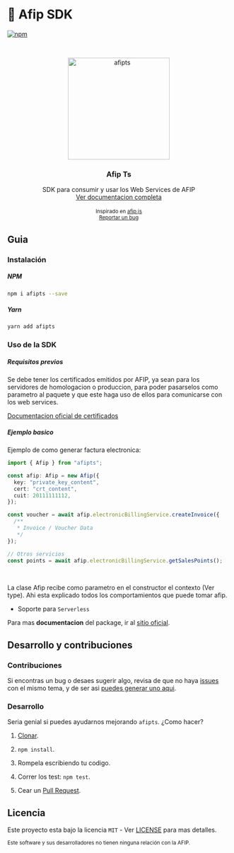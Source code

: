 # 🚀 Afip SDK

[![npm](https://img.shields.io/npm/v/afipts.svg?style=flat-square)](https://npmjs.org/package/afipts)

<br />
<p align="center">
  <a href="https://github.com/ralcorta/afipts">
    <img src="https://user-images.githubusercontent.com/19806540/198080937-468e851b-2ae4-40a7-b2c5-cb929ff7749a.png" alt="afipts" width="230">
  </a>

  <h3 align="center">Afip Ts</h3>

  <p align="center">
    SDK para consumir y usar los Web Services de AFIP
    <br />
    <a href="https://ralcorta.github.io/afipts">Ver documentacion completa</a>
    <br />
    <br />
    <small> 
        Inspirado en <a href="https://github.com/AfipSDK/afip.js">afip.js</a> 
      <br />
      <a href="https://github.com/ralcorta/afipts/issues">Reportar un bug</a>
    </small>
  </p>
</p>

## Guia

### Instalación

##### NPM

```sh
npm i afipts --save
```

##### Yarn

```sh
yarn add afipts
```

### Uso de la SDK

##### Requisitos previos

Se debe tener los certificados emitidos por AFIP, ya sean para los servidores de homologacion o produccion, para poder pasarselos como parametro al paquete y que este haga uso de ellos para comunicarse con los web services.

[Documentacion oficial de certificados](https://www.afip.gob.ar/ws/documentacion/certificados.asp)

##### Ejemplo basico

Ejemplo de como generar factura electronica:

```ts
import { Afip } from "afipts";

const afip: Afip = new Afip({
  key: "private_key_content",
  cert: "crt_content",
  cuit: 20111111112,
});

const voucher = await afip.electronicBillingService.createInvoice({
  /**
   * Invoice / Voucher Data
   */
});

// Otros servicios
const points = await afip.electronicBillingService.getSalesPoints();
```

<br>

La clase Afip recibe como parametro en el constructor el contexto (Ver type). Ahi esta explicado todos los comportamientos que puede tomar afip.

- Soporte para `Serverless`

Para mas <strong>documentacion</strong> del package, ir al [sitio oficial](https://ralcorta.github.io/afipts).

## Desarrollo y contribuciones

### Contribuciones

Si encontras un bug o desaes sugerir algo, revisa de que no haya [issues](https://github.com/ralcorta/afipts/issues) con el mismo tema, y de ser asi [puedes generar uno aqui](https://github.com/ralcorta/afipts/issues/new).

### Desarrollo

Seria genial si puedes ayudarnos mejorando `afipts`. ¿Como hacer?

1. [Clonar](https://github.com/ralcorta/afipts).

2. `npm install`.

3. Rompela escribiendo tu codigo.

4. Correr los test: `npm test`.

5. Cear un [Pull Request](https://github.com/ralcorta/afipts/compare).

## Licencia

Este proyecto esta bajo la licencia `MIT` - Ver [LICENSE](LICENSE) para mas detalles.

<small>
Este software y sus desarrolladores no tienen ninguna relación con la AFIP.
</small>
